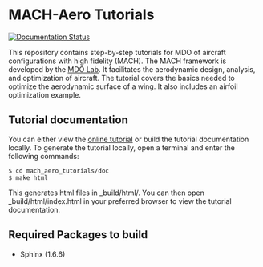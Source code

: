 # MACH-Aero Tutorials
[![Documentation Status](https://readthedocs.com/projects/mdolab-mach-aero-tutorial/badge/?version=latest)](https://mdolab-mach-aero-tutorial.readthedocs-hosted.com/en/latest/?badge=latest)

This repository contains step-by-step tutorials for MDO of aircraft configurations with high fidelity (MACH).
The MACH framework is developed by the [MDO Lab](http://mdolab.engin.umich.edu).
It facilitates the aerodynamic design, analysis, and optimization of aircraft.
The tutorial covers the basics needed to optimize the aerodynamic surface of a wing.
It also includes an airfoil optimization example.

## Tutorial documentation
You can either view the [online tutorial](https://mdolab-mach-aero-tutorial.readthedocs-hosted.com) or build the tutorial documentation locally.
To generate the tutorial locally, open a terminal and enter the following commands:

    $ cd mach_aero_tutorials/doc
    $ make html

This generates html files in _build/html/. You can then open _build/html/index.html in your preferred browser to view the tutorial documentation.

## Required Packages to build
- Sphinx (1.6.6)
